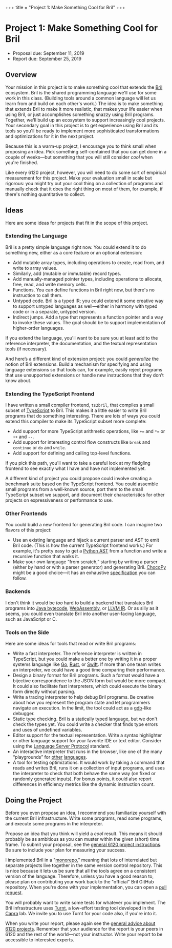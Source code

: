 +++
title = "Project 1: Make Something Cool for Bril"
+++
# Project 1: Make Something Cool for Bril

- Proposal due: September 11, 2019
- Report due: September 25, 2019


## Overview

Your mission in this project is to make something cool that extends the [Bril][] ecosystem.
Bril is the shared programming language we'll use for some work in this class.
(Building tools around a common language will let us learn from and build on each other's work.)
The idea is to make something that extends Bril to make it more realistic, that makes your life easier when using Bril, or just accomplishes something snazzy using Bril programs.
Together, we'll build up an ecosystem to support increasingly cool projects.
Your secondary goal in this project is to get experience using Bril and its tools so you'll be ready to implement more sophisticated transformations and optimizations for it in the next project.

Because this is a warm-up project, I encourage you to think small when proposing an idea.
Pick something self-contained that you can get done in a couple of weeks—but something that you will still consider *cool* when you're finished.

Like every 6120 project, however, you will need to do some sort of empirical measurement for this project.
Make your evaluation small in scale but rigorous:
you might try out your cool thing on a collection of programs and manually check that it does the right thing on most of them, for example, if there's nothing quantitative to collect.

[bril]: https://github.com/sampsyo/bril


## Ideas

Here are some ideas for projects that fit in the scope of this project.

### Extending the Language

Bril is a pretty simple language right now.
You could extend it to do something new, either as a core feature or an optional extension:

- Add mutable array types, including operations to create, read from, and write to array values.
- Similarly, add (mutable or immutable) record types.
- Add manually-managed pointer types, including operations to allocate, free, read, and write memory cells.
- Functions. You can define functions in Bril right now, but there's no instruction to call them.
- Untyped code. Bril is a typed IR; you could extend it some creative way to support untyped languages as well—either in harmony with typed code or in a separate, untyped version.
- Indirect jumps. Add a type that represents a function pointer and a way to invoke these values. The goal should be to support implementation of higher-order languages.

If you extend the language, you'll want to be sure you at least add to the reference interpreter, the documentation, and the textual representation tools (if necessary).

And here’s a different kind of extension project: you could *generalize* the notion of Bril extensions. Build a mechanism for specifying and using language extensions so that tools can, for example, easily reject programs that use unsupported extensions or handle new instructions that they don’t know about.

### Extending the TypeScript Frontend

I have written a small compiler frontend, `ts2bril`, that compiles a small subset of [TypeScript][] to Bril.
This makes it a little easier to write Bril programs that do something interesting.
There are lots of ways you could extend this compiler to make its TypeScript subset more complete:

- Add support for more TypeScript arithmetic operations, like `+=` and `*=` or `++` and `--`.
- Add support for interesting control flow constructs like `break` and `continue` or `do` and `while`.
- Add support for defining and calling top-level functions.

If you pick this path, you'll want to take a careful look at my fledgling frontend to see exactly what I have and have not implemented yet.

A different kind of project you could propose could involve creating a benchmark suite based on the TypeScript frontend.
You could assemble small programs from a well-known source, port them to the small TypeScript subset we support, and document their characteristics for other projects on expressiveness or performance to use.

[typescript]: https://www.typescriptlang.org

### Other Frontends

You could build a new frontend for generating Bril code.
I can imagine two flavors of this project:

- Use an existing language and hijack a current parser and AST to emit Bril code. (This is how the current TypeScript frontend works.) For example, it's pretty easy to get a [Python AST][pyast] from a function and write a recursive function that walks it.
- Make your own language “from scratch,” starting by writing a parser (either by hand or with a parser generator) and generating Bril. [ChocoPy][] might be a good choice—it has an exhaustive [specification](https://chocopy.org/chocopy_language_reference.pdf) you can follow.

[pyast]: https://docs.python.org/3/library/ast.html
[chocopy]: https://chocopy.org

### Backends

I don't think it would be *too* hard to build a backend that translates Bril programs into [Java bytecode][jvm], [WebAssembly][wasm], or [LLVM IR][llvm].
Or as silly as it seems, you could even translate Bril into another user-facing language, such as JavaScript or C.

[jvm]: https://docs.oracle.com/javase/specs/jvms/se7/html/
[wasm]: https://webassembly.org
[llvm]: https://llvm.org/docs/LangRef.html

### Tools on the Side

Here are some ideas for tools that read or write Bril programs:

- Write a fast interpreter. The reference interpreter is written in TypeScript, but you could make a better one by writing it in a proper systems language like [Go][], [Rust][], or [Swift][]. If more than one team writes an interpreter, we could have a good time comparing their performance.
- Design a binary format for Bril programs. Such a format would have a bijective correspondence to the JSON form but would be more compact. It could also facilitate fast interpreters, which could execute the binary form directly without parsing.
- Write a tracing interpreter to help debug Bril programs. Be creative about how you represent the program state and let programmers navigate an execution. In the limit, the tool could act as a [gdb][]-like debugger.
- Static type checking. Bril is a statically typed language, but we don't check the types yet. You could write a checker that finds type errors and uses of undefined variables.
- Editor support for the textual representation. Write a syntax highlighter or other language support for your favorite IDE or text editor. Consider using the [Language Server Protocol][lsp] standard.
- An interactive interpreter that runs in the browser, like one of the many “playgrounds” for [other](https://play.rust-lang.org) [languages](http://www.typescriptlang.org/play/).
- A tool for testing optimizations. It would work by taking a command that reads and writes Bril, runs it on a collection of input programs, and uses the interpreter to check that both behave the same way (on fixed or randomly generated inputs). For bonus points, it could also report differences in efficiency metrics like the dynamic instruction count.

[go]: https://golang.org
[rust]: https://www.rust-lang.org
[swift]: https://developer.apple.com/swift/
[gdb]: https://www.gnu.org/software/gdb/
[lsp]: https://langserver.org


## Doing the Project

Before you even propose an idea, I recommend you familiarize yourself with the current Bril infrastructure.
Write some programs, read some programs, and execute some programs in the interpreter.

Propose an idea that you think will yield a *cool* result.
This means it should probably be as ambitious as you can muster within the given (short) time frame.
To submit your proposal, see the [general 6120 project instructions][project].
Be sure to include your plan for measuring your success.

I implemented Bril in a "[monorepo][monorepo]," meaning that lots of interrelated but separate projects live together in the same version control repository.
This is nice because it lets us be sure that all the tools agree on a consistent version of the language.
Therefore, unless you have a good reason to, please plan on contributing your work back to the "official" Bril GitHub repository.
When you're done with your implementation, you can open a [pull request][pr].

You will probably want to write some tests for whatever you implement.
The Bril infrastructure uses [Turnt][], a low-effort testing tool developed in the [Capra][] lab.
We invite you to use Turnt for your code also, if you're into it.

When you write your report, please again see the [general advice about 6120 projects][project].
Remember that your audience for the report is your peers in 6120 and the rest of the world—not your instructor.
Write your report to be accessible to interested experts.

[monorepo]: https://gomonorepo.org
[pr]: https://help.github.com/en/articles/about-pull-requests
[turnt]: https://github.com/cucapra/turnt
[capra]: https://capra.cs.cornell.edu
[project]: @/project/_index.md
